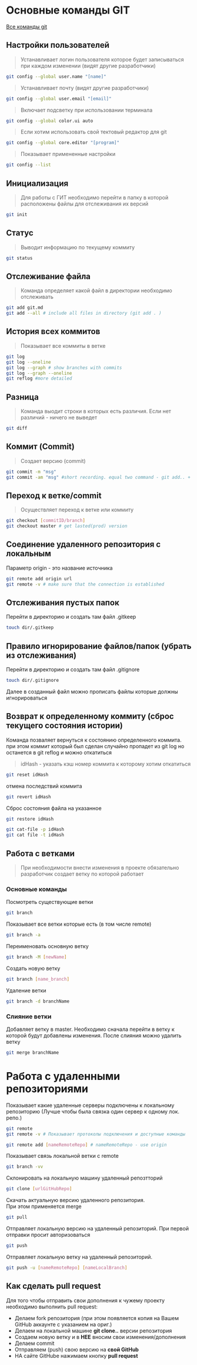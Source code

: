 # Основные команды GIT

[Все команды git](https://git-scm.com/docs)

## Настройки пользователей
>Устанавливает логин пользователя которое будет записываться при каждом изменении (видят другие разработчики)
~~~bash
git config --global user.name "[name]"
~~~
>Устанавливает почту (видят другие разработчики)
~~~bash
git config --global user.email "[email]"
~~~
>Включает подсветку при использовании терминала
~~~bash
git config --global color.ui auto
~~~
>Если хотим использовать свой тектовый редактор для git
~~~bash
git config --global core.editor "[program]"
~~~
>Показывает примененные настройки
~~~bash
git config --list
~~~


## Инициализация 
> Для работы с ГИТ необходимо перейти в папку в которой расположены файлы для отслеживания их версий

~~~bash
git init
~~~

## Статус 
> Выводит информацию по текущему коммиту
~~~bash
git status
~~~

## Отслеживание файла 
> Команда определяет какой файл в директории необходимо отслеживать 
~~~bash
git add git.md
git add --all # include all files in directory (git add . )
~~~

## История всех коммитов 
> Показывает все коммиты в ветке
~~~bash
git log
git log --oneline
git log --graph # show branches with commits
git log --graph --oneline
git reflog #more detailed
~~~

## Разница 
> Команда выодит строки в которых есть различия. Если нет различий - ничего не выведет
~~~bash
git diff
~~~

## Коммит (Commit) 
> Создает версию (commit)
~~~bash
git commit -m "msg"
git commit -am "msg" #short recording. equal two command - git add.. + git commit 
~~~

## Переход к ветке/commit 
> Осуществляет переход к ветке или коммиту
~~~bash
git checkout [commitID/branch]
git checkout master # get lasted(prod) version
~~~

## Соединение удаленного репозитория с локальным
Параметр origin - это название источника
~~~bash
git remote add origin url
git remote -v # make sure that the connection is established
~~~

## Отслеживания пустых папок
Перейти в директорию и создать там файл .gitkeep
~~~bash
touch dir/.gitkeep
~~~

## Правило игнорирование файлов/папок (убрать из отслеживания)
Перейти в директорию и создать там файл .gitignore
~~~bash
touch dir/.gitignore
~~~
Далее в созданный файл можно прописать файлы которые должны игнорироваться

## Возврат к определенному коммиту (сброс текущего состояния истории)
Команда позваляет вернуться к состоянию определенного коммита. при этом коммит который был сделан случайно пропадет из git log но останется в git reflog и можно откатиться
> idHash - указать кэш номер коммита к которому хотим откатиться
~~~bash
git reset idHash
~~~
отмена последствий коммита
~~~bash
git revert idHash
~~~
Сброс состояния файла на указанное
~~~bash
git restore idHash
~~~

~~~bash
git cat-file -p idHash
git cat file -t idHash
~~~

## Работа с ветками
>При необходимости внести изменения в проекте обязательно разработчик создает ветку по которой работает
### Основные команды
Посмотреть существующие ветки
~~~bash
git branch
~~~
Показывает все ветки которые есть (в том числе remote)
~~~bash
git branch -a
~~~
Переименовать основную ветку
~~~bash
git branch -M [newName]
~~~
Создать новую ветку
~~~bash
git branch [name_branch]
~~~

Удаление ветки
~~~bash
git branch -d branchName
~~~

### Слияние ветки
Добавляет ветку в master. Необходимо сначала перейти в ветку к которой будут добавлены изменения. После слияния можно удалить ветку
~~~bash
git merge branchName
~~~

# Работа с удаленными репозиториями
Показывает какие удаленные серверы подключены к локальному репозиторию (Лучше чтобы была связка один сервер к одному лок. репо.)
~~~bash
git remote
git remote -v # Показывает протоколы подключения и доступные команды
~~~
~~~bash
git remote add [nameRemoteRepo] # nameRemoteRepo - use origin
~~~
Показывает связь локальной ветки с remote
~~~bash
git branch -vv
~~~
Склонировать на локальную машину удаленный репозтторий
~~~bash
git clone [urlGitHubRepo]
~~~
Скачать актуальную версию удаленного репозитория.
<br> При этом применяется merge
~~~bash
git pull
~~~
Отправляет локальную версию на удаленный репозиторий. При первой отправки просит авторизоваться
~~~bash
git push
~~~
Отправляет локальную ветку на удаленный репозиторий.
~~~bash
git push -u [nameRemoteRepo] [nameLocalBranch]
~~~
## Как сделать pull request
Для того чтобы отправить свои дополнения к чужему проекту необходимо выполнить pull request:
* Делаем fork репозитория (при этом появляется копия на Вашем GitHub аккаунте с указанием на ориг.)
* Делаем на локальной машине **git clone..** версии репозитория
* Создаем новую ветку и в __НЕЕ__ вносим свои изменения/дополнения
* Делаем commit 
* Отправляем (push) свою версию на __свой GitHub__
* НА сайте GitHube нажимаем кнопку __pull request__

